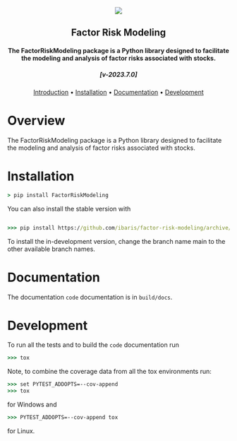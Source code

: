 <div align="center">
    <p>
        <img src="./data/logo/logo.png">
    </p>

<h2 align="center">Factor Risk Modeling</h4>
<h4 align="center">The FactorRiskModeling package is a Python library designed to facilitate the modeling and analysis of factor risks associated with stocks.</h4>
<h5 align="center">[v-2023.7.0]</h5>

<p align="center">
  <a href="#introduction">Introduction</a> •
  <a href="#installation">Installation</a> •
  <a href="#installation">Documentation</a> •
  <a href="#installation">Development</a>
</p>
</div>

# Overview

The FactorRiskModeling package is a Python library designed to facilitate the modeling and analysis of factor risks
associated with stocks.


# Installation

```cmd
> pip install FactorRiskModeling
```

You can also install the stable version with

```cmd

>>> pip install https://github.com/ibaris/factor-risk-modeling/archive/main.zip

```

To install the in-development version, change the branch name main to the other
available branch names.

# Documentation

The documentation `code` documentation is in `build/docs`.

# Development

To run all the tests and to build the `code` documentation run

```cmd
>>> tox
```

Note, to combine the coverage data from all the tox environments run:

```cmd
>>> set PYTEST_ADDOPTS=--cov-append
>>> tox
```

for Windows and

```cmd
>>> PYTEST_ADDOPTS=--cov-append tox
```

for Linux.
